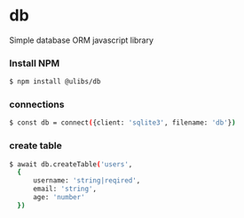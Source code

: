 # db
Simple database ORM javascript library 

### Install NPM
```bash
$ npm install @ulibs/db
```


### connections
```bash
$ const db = connect({client: 'sqlite3', filename: 'db'})
```



### create table
```bash
$ await db.createTable('users',
  {
      username: 'string|reqired',
      email: 'string',
      age: 'number'
  })
```
